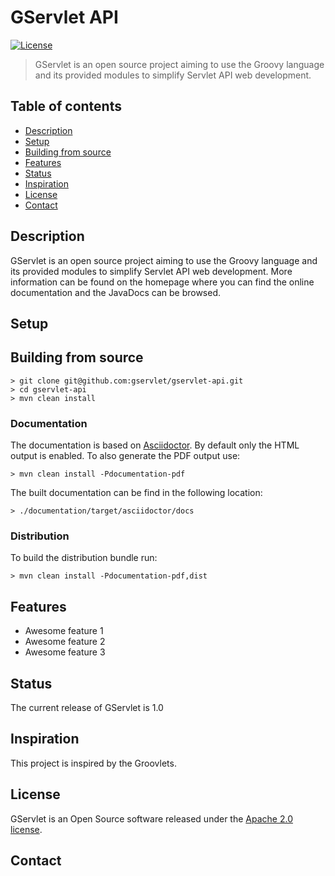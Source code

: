# GServlet API

[![License](http://img.shields.io/:license-apache-blue.svg)](http://www.apache.org/licenses/LICENSE-2.0.html)


> GServlet is an open source project aiming to use the Groovy language and its provided modules to simplify Servlet API web development.

## Table of contents
* [Description](#description)
* [Setup](#setup)
* [Building from source](#building-from-source)
* [Features](#features)
* [Status](#status)
* [Inspiration](#inspiration)
* [License](#license)
* [Contact](#contact)

## Description

GServlet is an open source project aiming to use the Groovy language and its provided modules to simplify Servlet API web development.
More information can be found on the homepage where you can find 
the online documentation and the JavaDocs can be browsed.

## Setup

## Building from source

    > git clone git@github.com:gservlet/gservlet-api.git
    > cd gservlet-api
    > mvn clean install

### Documentation

The documentation is based on [Asciidoctor](http://asciidoctor.org/). By default only the HTML
output is enabled. To also generate the PDF output use:

    > mvn clean install -Pdocumentation-pdf

The built documentation can be find in the following location:
  
    > ./documentation/target/asciidoctor/docs

### Distribution

To build the distribution bundle run:

    > mvn clean install -Pdocumentation-pdf,dist


## Features

* Awesome feature 1
* Awesome feature 2
* Awesome feature 3

## Status

The current release of GServlet is 1.0

## Inspiration

This project is inspired by the Groovlets.

## License

GServlet is an Open Source software released under the [Apache 2.0 license](http://www.apache.org/licenses/LICENSE-2.0.html).

## Contact
